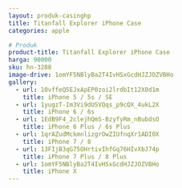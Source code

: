 ```yaml
---
layout: produk-casinghp
title: Titanfall Explorer iPhone Case
categories: apple

# Produk
product-title: Titanfall Explorer iPhone Case
harga: 90000
sku: hn-3288
image-drive: 1omYF5NBlyBa2T4IvHSxGcdHJZJOZVBHo
gallery:
  - url: 10vffeQ5EJxApEP0zoi2lrdbIt12X0d1m
    title: iPhone 5 / 5s / SE
  - url: 1yugzT-Im3Vi9dUSVQqs_p9cQX_4ukL2X
    title: iPhone 6 / 6s
  - url: 1EdB9F4_2clejhQmS-BzyfyRm_nBubdsO
    title: iPhone 6 Plus / 6s Plus
  - url: 1qrAZudMckmnlizgrOwZIUfnqXr1ADI0X
    title: iPhone 7 / 8
  - url: 13FIjB3qG75OHrtivIhfGq76HIvXbJ74p
    title: iPhone 7 Plus / 8 Plus
  - url: 1omYF5NBlyBa2T4IvHSxGcdHJZJOZVBHo
    title: iPhone X
---
```

